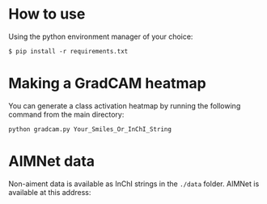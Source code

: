 # How to use

Using the python environment manager of your choice:

```
$ pip install -r requirements.txt
```

# Making a GradCAM heatmap
You can generate a class activation heatmap by running the following command from the main directory:
```
python gradcam.py Your_Smiles_Or_InChI_String
```

# AIMNet data
Non-aiment data is available as InChI strings in the `./data` folder. AIMNet is available at this address: